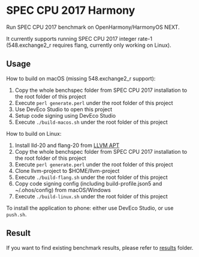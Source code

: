 # SPEC CPU 2017 Harmony

Run SPEC CPU 2017 benchmark on OpenHarmony/HarmonyOS NEXT.

It currently supports running SPEC CPU 2017 integer rate-1 (548.exchange2_r requires flang, currently only working on Linux).

## Usage

How to build on macOS (missing 548.exchange2_r support):

1. Copy the whole benchspec folder from SPEC CPU 2017 installation to the root folder of this project
2. Execute `perl generate.perl` under the root folder of this project
3. Use DevEco Studio to open this project
4. Setup code signing using DevEco Studio
5. Execute `./build-macos.sh` under the root folder of this project

How to build on Linux:

1. Install lld-20 and flang-20 from [LLVM APT](https://apt.llvm.org/)
2. Copy the whole benchspec folder from SPEC CPU 2017 installation to the root folder of this project
3. Execute `perl generate.perl` under the root folder of this project
4. Clone llvm-project to $HOME/llvm-project
5. Execute `./build-flang.sh` under the root folder of this project
6. Copy code signing config (including build-profile.json5 and ~/.ohos/config) from macOS/Windows
7. Execute `./build-linux.sh` under the root folder of this project

To install the application to phone: either use DevEco Studio, or use `push.sh`.

## Result

If you want to find existing benchmark results, please refer to [results](./results/README.md) folder.

